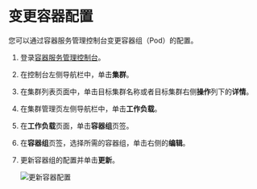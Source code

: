 # 变更容器配置

您可以通过容器服务管理控制台变更容器组（Pod）的配置。

1.  登录[容器服务管理控制台](https://cs.console.aliyun.com)。

2.  在控制台左侧导航栏中，单击**集群**。

3.  在集群列表页面中，单击目标集群名称或者目标集群右侧**操作**列下的**详情**。

4.  在集群管理页左侧导航栏中，单击**工作负载**。

5.  在**工作负载**页面，单击**容器组**页签。

6.  在**容器组**页签，选择所需的容器组，单击右侧的**编辑**。

7.  更新容器组的配置并单击**更新**。

    ![更新容器配置](https://static-aliyun-doc.oss-cn-hangzhou.aliyuncs.com/assets/img/zh-CN/4085659951/p10941.png)


